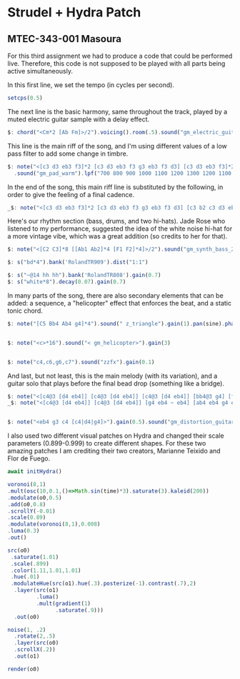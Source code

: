 # Strudel + Hydra Patch
## MTEC-343-001 Masoura

For this third assignment we had to produce a code that could be performed live. Therefore, this code is not supposed to be played with all parts being active simultaneously.

In this first line, we set the tempo (in cycles per second).

```javascript
setcps(0.5)
```

The next line is the basic harmony, same throughout the track, played by a muted electric guitar sample with a delay effect.
```javascript
$: chord("<Cm*2 [Ab Fm]>/2").voicing().room(.5).sound("gm_electric_guitar_muted").delay(0.5)
```

This line is the main riff of the song, and I'm using different values of a low pass filter to add some change in timbre.
```javascript
$: note("<[c3 d3 eb3 f3]*2 [c3 d3 eb3 f3 g3 eb3 f3 d3] [c3 d3 eb3 f3]*2 [ab3 g3 f3 eb3 d3 c3 b2 g2]>")
  .sound("gm_pad_warm").lpf("700 800 900 1000 1100 1200 1300 1200 1100 1000 900 800 ").gain(2).adsr("0:1:1:0.1").delay(0.2)
```

In the end of the song, this main riff line is substituted by the following, in order to give the feeling of a final cadence.
```javascript
_$: note("<[c3 d3 eb3 f3]*2 [c3 d3 eb3 f3 g3 eb3 f3 d3] [c3 b2 c3 d3 eb3 f3 eb3 d3] [c3 b2 c3 d3 g3 f3 eb3 d3] c2>").sound("gm_pad_warm").lpf("700 800 900 1000 1100 1200 1300 1200 1100 1000 900 800 ").gain(2).adsr("0:1:1:0.1").delay(0.2)
```

Here's our rhythm section (bass, drums, and two hi-hats). Jade Rose who listened to my performance, suggested the idea of the white noise hi-hat for a more vintage vibe, which was a great addition (so credits to her for that).
```javascript
$: note("<[C2 C3]*8 [[Ab1 Ab2]*4 [F1 F2]*4]>/2").sound("gm_synth_bass_2").gain(1.2)

$: s("bd*4").bank('RolandTR909').dist("1:1")

$: s("~@14 hh hh").bank('RolandTR808').gain(0.7)
$: s("white*8").decay(0.07).gain(0.7)
```


In many parts of the song, there are also secondary elements that can be added: a sequence, a "helicopter" effect that enforces the beat, and a static tonic chord.
```javascript
$: note("[C5 Bb4 Ab4 g4]*4").sound(" z_triangle").gain(1).pan(sine).phaser("<1 2 4 8>")


$: note("<c>*16").sound("< gm_helicopter>").gain(3)


$: note("c4,c6,g6,c7").sound("zzfx").gain(0.1)
```

And last, but not least, this is the main melody (with its variation), and a guitar solo that plays before the final bead drop (something like a bridge).
```javascript
$: note("<[c4@3 [d4 eb4]] [c4@3 [d4 eb4]] [c4@3 [d4 eb4]] [bb4@3 g4] [f4@3 [g4 f4]]  eb4 ~ d4>*2").sound("gm_fx_atmosphere").gain(1.4)
_$: note("<[c4@3 [d4 eb4]] [c4@3 [d4 eb4]] [g4 eb4 ~ eb4] [ab4 eb4 g4 eb4] [c4@3 [d4 eb4]] c4@3 >*2").sound("gm_fx_atmosphere").pan(sine).gain(1.2)


$: note("<eb4 g3 c4 [c4|d4|g4]>").gain(0.5).sound("gm_distortion_guitar")
```


I also used two different visual patches on Hydra and changed their scale parameters (0.899-0.999) to create different shapes. For these two amazing patches I am crediting their two creators, Marianne Teixido and Flor de Fuego.

```javascript
await initHydra()

voronoi(8,1)
.mult(osc(10,0.1,()=>Math.sin(time)*3).saturate(3).kaleid(200))
.modulate(o0,0.5)
.add(o0,0.8)
.scrollY(-0.01)
.scale(0.89)
.modulate(voronoi(8,1),0.008)
.luma(0.3)
.out()

src(o0)
 .saturate(1.01)
 .scale(.899)
 .color(1.11,1.01,1.01)
 .hue(.01)
 .modulateHue(src(o1).hue(.3).posterize(-1).contrast(.7),2)
  .layer(src(o1)
         .luma()
         .mult(gradient(1)
               .saturate(.9)))
  .out(o0)

noise(1, .2)
  .rotate(2,.5)
  .layer(src(o0)
  .scrollX(.2))
  .out(o1)

render(o0)
  ```

